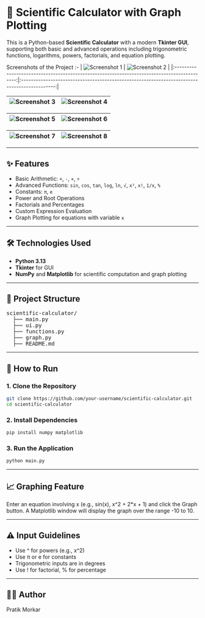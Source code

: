 # 🧮 Scientific Calculator with Graph Plotting

This is a Python-based **Scientific Calculator** with a modern **Tkinter GUI**, supporting both basic and advanced operations including trigonometric functions, logarithms, powers, factorials, and equation plotting.

Screenshots of the Project :-
| ![Screenshot 1](https://github.com/user-attachments/assets/7237071c-4be5-4ec0-9498-1c69a8fd856f) | ![Screenshot 2](https://github.com/user-attachments/assets/040bd118-ada6-4dc7-9fb9-1949574ad541) |
|:-------------------------------------------------------------------------------------------:|:--------------------------------------------------------------------------------------------:|

| ![Screenshot 3](https://github.com/user-attachments/assets/6599d661-13a5-4f0c-85a7-5a25393014c8) | ![Screenshot 4](https://github.com/user-attachments/assets/7605cfe5-4a01-4b94-ad9e-5e0aa368fbc1) |
|:-------------------------------------------------------------------------------------------:|:--------------------------------------------------------------------------------------------:|

| ![Screenshot 5](https://github.com/user-attachments/assets/13666b51-9dd4-48dc-b8c5-650c9d6504db) | ![Screenshot 6](https://github.com/user-attachments/assets/a27ab9c8-f2d2-481a-becf-2c24c84069ba) |
|:-------------------------------------------------------------------------------------------:|:--------------------------------------------------------------------------------------------:|

| ![Screenshot 7](https://github.com/user-attachments/assets/be552f6e-fe52-4d9e-b81a-5f7a40a89a3c) | ![Screenshot 8](https://github.com/user-attachments/assets/b7713ea1-c640-491a-96b3-8d69edd62be7) |
|:-------------------------------------------------------------------------------------------:|:--------------------------------------------------------------------------------------------:|

---

## ✨ Features

- Basic Arithmetic: `+`, `-`, `×`, `÷`
- Advanced Functions: `sin`, `cos`, `tan`, `log`, `ln`, `√`, `x²`, `x!`, `1/x`, `%`
- Constants: `π`, `e`
- Power and Root Operations
- Factorials and Percentages
- Custom Expression Evaluation
- Graph Plotting for equations with variable `x`

---

## 🛠️ Technologies Used
- **Python 3.13**
- **Tkinter** for GUI
- **NumPy** and **Matplotlib** for scientific computation and graph plotting

---

## 📁 Project Structure

<pre>scientific-calculator/ 
  ├── main.py 
  ├── ui.py 
  ├── functions.py 
  ├── graph.py 
  ├── README.md
</pre>

---

## 🚀 How to Run

### 1. Clone the Repository
```bash
git clone https://github.com/your-username/scientific-calculator.git
cd scientific-calculator
```

### 2. Install Dependencies
```bash
pip install numpy matplotlib
```

### 3. Run the Application
```bash
python main.py
```

---

## 📈 Graphing Feature
Enter an equation involving x (e.g., sin(x), x^2 + 2*x + 1) and click the Graph button. A Matplotlib window will display the graph over the range -10 to 10.

---

## ⚠️ Input Guidelines
- Use ^ for powers (e.g., x^2)
- Use π or e for constants
- Trigonometric inputs are in degrees
- Use ! for factorial, % for percentage

---

## 🙋‍♂️ Author
Pratik Morkar

